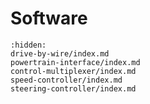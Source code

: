 # Software

```{toctree}
:hidden:
drive-by-wire/index.md
powertrain-interface/index.md
control-multiplexer/index.md
speed-controller/index.md
steering-controller/index.md
```
